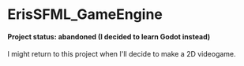 # ErisSFML_GameEngine
#### Project status: abandoned (I decided to learn Godot instead)
I might return to this project when I'll decide to make a 2D videogame.
